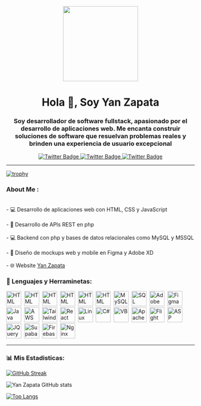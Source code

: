 <div id="header" align="center">
  <img src="https://media0.giphy.com/media/v1.Y2lkPTc5MGI3NjExMDg5ZDQ2NDk0ZjFlYzhhZjdiYTlmMTBmNDE3Mzc1N2Y3NGZmOWQ4MyZjdD1n/RbDKaczqWovIugyJmW/giphy.gif" width="200" />
  <h1 align="ceneter">Hola 👋, Soy Yan Zapata</h1>
  <h3 align="center">Soy desarrollador de software fullstack, apasionado por el desarrollo de aplicaciones web. Me encanta construir soluciones de software que resuelvan problemas reales y brinden una experiencia de usuario excepcional</h3>
</div>
<div id="badges" align="center">
  <a href="https://twitter.com/yanzapata5" target="_blank">
    <img src="https://img.shields.io/twitter/url?logo=twitter&style=for-the-badge&url=https%3A%2F%2Ftwitter.com%2Fyanzapata5" alt="Twitter Badge">
  </a>
  <a href="https://facebook.com/pablo.zapata.779642" target="_blank">
    <img src="https://img.shields.io/twitter/url?color=blue&label=Facebbok&logo=facebook&style=for-the-badge&url=https%3A%2F%2Fwww.facebook.com%2Fpablo.zapata.779642" alt="Twitter Badge">
  </a>
  <a href="mailto:yanzapatacardoza@gmail.com" target="_blank">
    <img src="https://img.shields.io/twitter/url?color=red&label=Gmail&logo=gmail&style=for-the-badge&url=https%3A%2F%2Fmailto%3Ayanzapatacardoza%40gmail.com" alt="Twitter Badge">
  </a>
</div>
<hr>

  [![trophy](https://github-profile-trophy.vercel.app/?username=yanzc4)](https://github.com/ryo-ma/github-profile-trophy)

<h3>About Me :</h3><br>
- 💻 Desarrollo de aplicaciones web con HTML, CSS y JavaScript<br><br>
-	💾 Desarrollo de APIs REST en php<br><br>
-	💻 Backend con php y bases de datos relacionales como MySQL y MSSQL<br><br>
-	📝 Diseño de mockups web y mobile en Figma y Adobe XD<br><br>
-	🌐 Website <a href="https://yanzapata.pages.dev/">Yan Zapata</a><br>
<div align="left">
  <h3>🔨 Lenguajes y Herraminetas:</h3>
  <div>
    <img src="https://cdn.jsdelivr.net/gh/devicons/devicon/icons/html5/html5-original.svg" title="HTML5" alt="HTML" width="40" height="40"/>&nbsp;
    <img src="https://cdn.jsdelivr.net/gh/devicons/devicon/icons/css3/css3-original.svg" title="CSS3" alt="HTML" width="40" height="40"/>&nbsp;
    <img src="https://cdn.jsdelivr.net/gh/devicons/devicon/icons/javascript/javascript-plain.svg" title="javascript" alt="HTML" width="40" height="40"/>&nbsp;
    <img src="https://cdn.jsdelivr.net/gh/devicons/devicon/icons/bootstrap/bootstrap-original.svg" title="bootstrap" alt="HTML" width="40" height="40"/>&nbsp;
    <img src="https://cdn.jsdelivr.net/gh/devicons/devicon/icons/php/php-original.svg" title="php" alt="HTML" width="40" height="40"/>&nbsp;
    <img src="https://cdn.jsdelivr.net/gh/devicons/devicon/icons/dotnetcore/dotnetcore-original.svg" title=".net" alt="HTML" width="40" height="40"/>&nbsp;
    <img src="https://cdn.jsdelivr.net/gh/devicons/devicon/icons/mysql/mysql-original.svg" title="MySQL" alt="MySQL" width="40" height="40"/>&nbsp;
    <img src="https://user-images.githubusercontent.com/107599212/228046809-77f84bc7-4f17-4f09-b173-d3dd0bf494b4.png" title="SQL server" alt="SQL server" width="40" height="40"/>&nbsp;
    <img src="https://cdn.jsdelivr.net/gh/devicons/devicon/icons/xd/xd-plain.svg" title="Adobe XD" alt="Adobe XD" width="40" height="40"/>&nbsp;
    <img src="https://cdn.jsdelivr.net/gh/devicons/devicon/icons/figma/figma-original.svg" title="Figma" alt="Figma" width="40" height="40"/>&nbsp;
    <img src="https://cdn.jsdelivr.net/gh/devicons/devicon/icons/java/java-original.svg" title="Java" alt="Java" width="40" height="40"/>&nbsp;
    <img src="https://cdn.jsdelivr.net/gh/devicons/devicon@latest/icons/amazonwebservices/amazonwebservices-plain-wordmark.svg" title="AWS" alt="AWS" width="40" height="40"/>&nbsp;
    <img src="https://cdn.jsdelivr.net/gh/devicons/devicon@latest/icons/tailwindcss/tailwindcss-original.svg" title="Tailwindcss" alt="Tailwindcss" width="40" height="40"/>&nbsp;
    <img src="https://cdn.jsdelivr.net/gh/devicons/devicon@latest/icons/react/react-original.svg" title="React Native" alt="React Native" width="40" height="40"/>&nbsp;
    <img src="https://cdn.jsdelivr.net/gh/devicons/devicon@latest/icons/linux/linux-original.svg" title="Linux" alt="Linux" width="40" height="40"/>&nbsp;
    <img src="https://cdn.jsdelivr.net/gh/devicons/devicon@latest/icons/csharp/csharp-original.svg" title="C#" alt="C#" width="40" height="40"/>&nbsp;
    <img src="https://cdn.jsdelivr.net/gh/devicons/devicon@latest/icons/visualbasic/visualbasic-original.svg" title="VB" alt="VB" width="40" height="40"/>&nbsp;
    <img src="https://cdn.jsdelivr.net/gh/devicons/devicon@latest/icons/apache/apache-original.svg" title="Apache" alt="Apache" width="40" height="40"/>&nbsp;
    <img src="https://i.postimg.cc/jdtj5r79/flight.png" title="Flight" alt="Flight" width="40" height="40"/>&nbsp;
    <img src="https://www.ispirer.net/images/asp.net.logo.png" title="ASP .NET" alt="ASP .NET" width="40" height="40"/>&nbsp;
    <img src="https://cdn.jsdelivr.net/gh/devicons/devicon@latest/icons/jquery/jquery-plain-wordmark.svg" title="JQuery" alt="JQuery" width="40" height="40"/>&nbsp;
    <img src="https://cdn.jsdelivr.net/gh/devicons/devicon@latest/icons/supabase/supabase-original.svg" title="Supabase" alt="Supabase" width="40" height="40"/>&nbsp;
    <img src="https://cdn.jsdelivr.net/gh/devicons/devicon@latest/icons/firebase/firebase-plain-wordmark.svg" title="Firebase" alt="Firebase" width="40" height="40"/>&nbsp;
    <img src="https://cdn.jsdelivr.net/gh/devicons/devicon@latest/icons/nginx/nginx-original.svg" title="Nginx" alt="Nginx" width="40" height="40"/>&nbsp;
  </div>
</div>

---

### 📊 Mis Estadisticas:

[![GitHub Streak](https://streak-stats.demolab.com?user=yanzc4&theme=onedark&hide_border=falso&border_radius=4.6&locale=es&date_format=j%20M%5B%20Y%5D)](https://git.io/streak-stats)

![Yan Zapata GitHub stats](https://github-readme-stats.vercel.app/api?username=yanzc4&show_icons=true&theme=radical)

[![Top Langs](https://github-readme-stats.vercel.app/api/top-langs/?username=yanzc4&langs_count=8&theme=tokyonight)](https://github.com/anuraghazra/github-readme-stats)


